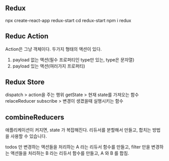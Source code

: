 ## Redux

npx create-react-app redux-start
cd redux-start
npm i redux

## Reduc Action

Action은 그냥 객체이다.
두가지 형태의 액션이 있다.

1. payload 없는 액션(필수 프로퍼티인 type만 있는, type은 문자열)
2. payload 있는 액션(여러가지 프로퍼티)

## Redux Store

dispatch > action을 주는 행위
getState > 현재 state를 가져오는 함수
relaceReducer
subscribe > 변경이 생겼을때 실행시키는 함수

## combineReducers

애플리케이션이 커지면, state 가 복잡해진다.
리듀서를 분할해서 만들고, 합치는 방법을 사용할 수 있습니다.

todos 만 변경하는 액션들을 처리하는 A 라는 리듀서 함수를 만들고,
filter 만을 변경하는 액션들을 처리하는 B 라는 리듀서 함수를 만들고,
A 와 B 를 합침.
